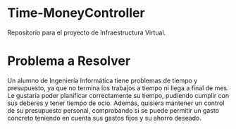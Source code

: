 # Time-MoneyController
Repositorio para el proyecto de Infraestructura Virtual.
# Problema a Resolver
Un alumno de Ingeniería Informática tiene problemas de tiempo y presupuesto, ya que no termina los trabajos a tiempo ni llega a final de mes. Le gustaría poder planificar correctamente su tiempo, pudiendo cumplir con sus deberes y tener tiempo de ocio. Además, quisiera mantener un control de su presupuesto personal, comprobando si se puede permitir un gasto concreto teniendo en cuenta sus gastos fijos y su ahorro deseado. 
